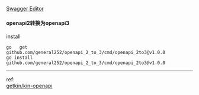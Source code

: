 [Swagger Editor](https://editor.swagger.io/)

#### openapi2转换为openapi3

install
```
go   get   github.com/general252/openapi_2_to_3/cmd/openapi_2to3@v1.0.0
go install github.com/general252/openapi_2_to_3/cmd/openapi_2to3@v1.0.0
```

---

ref:  
[getkin/kin-openapi](https://github.com/getkin/kin-openapi)

